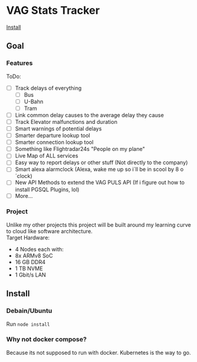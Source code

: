 # VAG Stats Tracker
[Install](#Install)
## Goal
### Features
ToDo:
- [ ] Track delays of everything
    - [ ] Bus
    - [ ] U-Bahn
    - [ ] Tram
- [ ] Link common delay causes to the average delay they cause
- [ ] Track Elevator malfunctions and duration
- [ ] Smart warnings of potential delays
- [ ] Smarter departure lookup tool
- [ ] Smarter connection lookup tool
- [ ] Something like Flightradar24s "People on my plane"
- [ ] Live Map of ALL services
- [ ] Easy way to report delays or other stuff (Not directly to the company)
- [ ] Smart alexa alarmclock (Alexa, wake me up so i´ll be in scool by 8 o´clock)
- [ ] New API Methods to extend the VAG PULS API (If i figure out how to install PGSQL Plugins, lol)
- [ ] More...
### Project
Unlike my other projects this project will be built around my learning curve to cloud like software architecture.  
Target Hardware:
- 4 Nodes each with:
- 8x ARMv8 SoC 
- 16 GB DDR4
- 1 TB NVME
- 1 Gbit/s LAN

## Install
### Debain/Ubuntu
Run `node install`
### Why not docker compose?
Because its not supposed to run with docker. Kubernetes is the way to go.